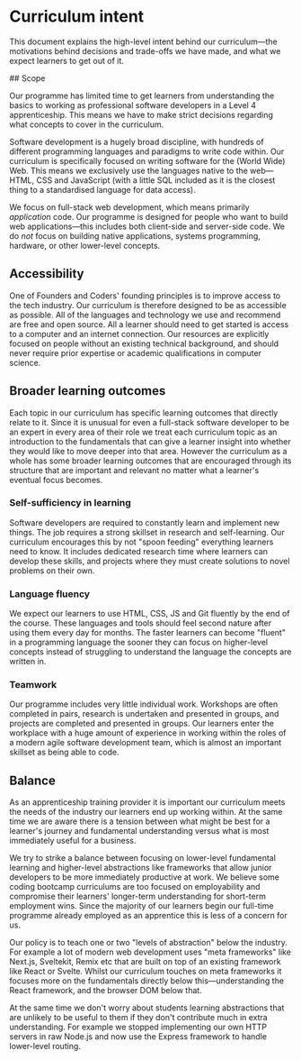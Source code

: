 # Curriculum intent

This document explains the high-level intent behind our curriculum—the motivations behind decisions and trade-offs we have made, and what we expect learners to get out of it.

## Scope

Our programme has limited time to get learners from understanding the basics to working as professional software developers in a Level 4 apprenticeship. This means we have to make strict decisions regarding what concepts to cover in the curriculum.

Software development is a hugely broad discipline, with hundreds of different programming languages and paradigms to write code within. Our curriculum is specifically focused on writing software for the (World Wide) Web. This means we exclusively use the languages native to the web—HTML, CSS and JavaScript (with a little SQL included as it is the closest thing to a standardised language for data access).

We focus on full-stack web development, which means primarily _application_ code. Our programme is designed for people who want to build web applications—this includes both client-side and server-side code. We do _not_ focus on building native applications, systems programming, hardware, or other lower-level concepts.

## Accessibility

One of Founders and Coders' founding principles is to improve access to the tech industry. Our curriculum is therefore designed to be as accessible as possible. All of the languages and technology we use and recommend are free and open source. All a learner should need to get started is access to a computer and an internet connection. Our resources are explicitly focused on people without an existing technical background, and should never require prior expertise or academic qualifications in computer science.

## Broader learning outcomes

Each topic in our curriculum has specific learning outcomes that directly relate to it. Since it is unusual for even a full-stack software developer to be an expert in every area of their role we treat each curriculum topic as an introduction to the fundamentals that can give a learner insight into whether they would like to move deeper into that area. However the curriculum as a whole has some broader learning outcomes that are encouraged through its structure that are important and relevant no matter what a learner's eventual focus becomes.

### Self-sufficiency in learning

Software developers are required to constantly learn and implement new things. The job requires a strong skillset in research and self-learning. Our curriculum encourages this by not "spoon feeding" everything learners need to know. It includes dedicated research time where learners can develop these skills, and projects where they must create solutions to novel problems on their own.

### Language fluency

We expect our learners to use HTML, CSS, JS and Git fluently by the end of the course. These languages and tools should feel second nature after using them every day for months. The faster learners can become "fluent" in a programming language the sooner they can focus on higher-level concepts instead of struggling to understand the language the concepts are written in.

### Teamwork

Our programme includes very little individual work. Workshops are often completed in pairs, research is undertaken and presented in groups, and projects are completed and presented in groups. Our learners enter the workplace with a huge amount of experience in working within the roles of a modern agile software development team, which is almost an important skillset as being able to code.

## Balance

As an apprenticeship training provider it is important our curriculum meets the needs of the industry our learners end up working within. At the same time we are aware there is a tension between what might be best for a learner's journey and fundamental understanding versus what is most immediately useful for a business.

We try to strike a balance between focusing on lower-level fundamental learning and higher-level abstractions like frameworks that allow junior developers to be more immediately productive at work. We believe some coding bootcamp curriculums are too focused on employability and compromise their learners' longer-term understanding for short-term employment wins. Since the majority of our learners begin our full-time programme already employed as an apprentice this is less of a concern for us.

Our policy is to teach one or two "levels of abstraction" below the industry. For example a lot of modern web development uses "meta frameworks" like Next.js, Sveltekit, Remix etc that are built on top of an existing framework like React or Svelte. Whilst our curriculum touches on meta frameworks it focuses more on the fundamentals directly below this—understanding the React framework, and the browser DOM below that.

At the same time we don't worry about students learning abstractions that are unlikely to be useful to them if they don't contribute much in extra understanding. For example we stopped implementing our own HTTP servers in raw Node.js and now use the Express framework to handle lower-level routing.
